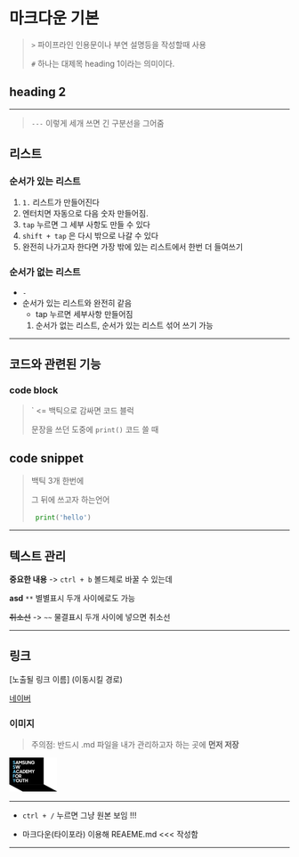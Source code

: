 # 마크다운 기본

> `>` 파이프라인 인용문이나 부연 설명등을 작성할때 사용
>
> `#` 하나는 대제목  heading 1이라는 의미이다.



##  heading 2

---

> `---`  이렇게 세개 쓰면 긴 구분선을 그어줌



## 리스트

### 순서가 있는 리스트

1. `1.`  리스트가 만들어진다
2.  엔터치면 자동으로 다음 숫자 만들어짐.
   1.  `tap` 누르면 그 세부 사항도 만들 수 있다
3.   `shift + tap` 은 다시 밖으로 나갈 수 있다
4. 완전히 나가고자 한다면 가장 밖에 있는 리스트에서 한번 더 들여쓰기



### 순서가 없는 리스트

- `-` 
- 순서가 있는 리스트와 완전히 같음
  -  tap 누르면 세부사항 만들어짐
    1. 순서가 없는 리스트, 순서가 있는 리스트 섞어 쓰기 가능

---

## 코드와 관련된 기능

###  code block

> ` <=  백틱으로 감싸면 코드 블럭
>
> 문장을 쓰던 도중에  `print()`  코드 쓸 때



##   code snippet

> 백틱 3개 한번에
>
> 그 뒤에 쓰고자 하는언어
>
> ```python
>  print('hello')
> ```

---

## 텍스트 관리

**중요한 내용** -> `ctrl + b`  볼드체로 바꿀 수 있는데

**asd** `**`  별별표시 두개 사이에로도 가능

~~취소선~~  -> `~~` 물결표시 두개 사이에 넣으면 취소선

---

## 링크

[노출될 링크 이름]  (이동시킬 경로)

[네이버](https://www.naver.com/)



### 이미지

> 주의점: 반드시 .md 파일을 내가 관리하고자 하는 곳에 **먼저 저장**



![header-logo](markdown_.assets/header-logo-16578511417991.jpg)



---



- `ctrl + /`   누르면 그냥 원본 보임 !!!

- 마크다운(타이포라) 이용해  REAEME.md <<< 작성함

---



